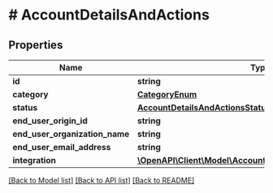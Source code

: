 # # AccountDetailsAndActions

## Properties

Name | Type | Description | Notes
------------ | ------------- | ------------- | -------------
**id** | **string** |  |
**category** | [**CategoryEnum**](CategoryEnum.md) |  | [optional]
**status** | [**AccountDetailsAndActionsStatusEnum**](AccountDetailsAndActionsStatusEnum.md) |  |
**end_user_origin_id** | **string** |  | [optional]
**end_user_organization_name** | **string** |  |
**end_user_email_address** | **string** |  |
**integration** | [**\OpenAPI\Client\Model\AccountDetailsAndActionsIntegration**](AccountDetailsAndActionsIntegration.md) |  | [optional]

[[Back to Model list]](../../README.md#models) [[Back to API list]](../../README.md#endpoints) [[Back to README]](../../README.md)
